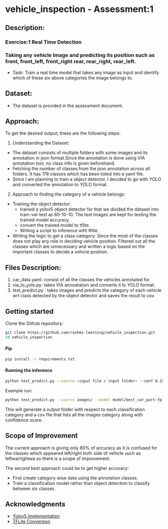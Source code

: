 


# vehicle_inspection - Assessment:1

## Description:  
### Exercise:1 Real Time Detection
### Taking any vehicle Image and predicting its position such as front, front_left, front_right rear, rear_right, rear_left.
- Task:  Train a real time model that takes any image as input and identify which of these six above categories the image belongs to.

## Dataset:
- The dataset is provided in the assessment document.

## Approach: 
To get the desired output; these are the following steps:

1. Understanding the Dataset:
- The dataset consists of multiple folders with some images and its annotation in json format.Since the annotation is done using VIA annotation tool, no class info is given beforehand.
- Fetching the number of classes from the json annotation across all folders. It has 178 classes which has been listed into a yaml file.
- Since I am planning to train a object detector, I decided to go with YOLO and converted the annotation to YOLO format.

2. Approach to finding the category of a vehicle belongs:
- Training the object detector: 
  - trained a yolov5 object detector for that we divided the dataset into train-val-test as 80-10-10. The test images are kept for testing the trained model accuracy.
  - convert the trained model to tflite.
  - Writing a script to inference with tflite.
- Writing the logic to get a class category: Since the most of the classes does not play any role in deciding vehicle position. Filtered out all the classes which are unnecessary and written a logic based on the important classes to decide a vehicle position.

## Files Description:

1. car_data.yaml:  consist of all the classes the vehicles annotated for.
2. via_to_yolo.py: takes VIA annoatation and converts it to YOLO format.
3. test_predict.py : takes images and predicts the category of each vehicle wrt class detected by the object detector and saves the result to csv.


## Getting started
Clone the Github repository:

```bash
git clone https://github.com/rashmi-learning/vehicle_inspection.git
cd vehicle_inspection
```
#### Pip
```bash
pip install -r requirements.txt

```
#### Running the inference
```bash
python test_predict.py --source <input file / input folder> --conf 0.25 --model best_car_part-fp16.tflite
```
Example run:
```bash
python test_predict.py --source images/ --model model/best_car_part-fp16.tflite
```

This will generate a output folder with respect to each classification category and a csv file that lists all the images category along with confidence score.


## Scope of Improvement
The current approach is giving only 80% of accuracy as it is confused for the classes which appeared left/right both side of vehicle such as leftwa/rightwa so there is a scope of improvement. 

The second best approach could be to get higher accuracy:
- First create category wise data using the annotation classes.
- Train a classification model rather than object detection to classify between six classes.



## Acknowledgments
* [Yolov5 Implementation](https://github.com/ultralytics/yolov5.git)
* [TFLite Conversion](https://www.tensorflow.org/lite/models/convert)
